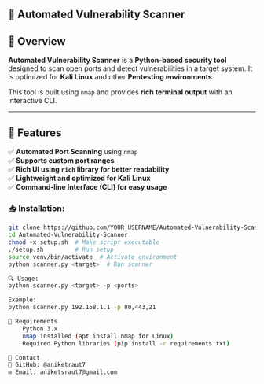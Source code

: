 ## 🚀 Automated Vulnerability Scanner 

## 🚀 Overview
**Automated Vulnerability Scanner** is a **Python-based security tool** designed to scan open ports and detect vulnerabilities in a target system. It is optimized for **Kali Linux** and other **Pentesting environments**.

This tool is built using `nmap` and provides **rich terminal output** with an interactive CLI.

---
## 🎯 **Features**
✅ **Automated Port Scanning** using `nmap`  
✅ **Supports custom port ranges**  
✅ **Rich UI using `rich` library for better readability**  
✅ **Lightweight and optimized for Kali Linux**  
✅ **Command-line Interface (CLI) for easy usage**  


### 📥 Installation:
```bash
git clone https://github.com/YOUR_USERNAME/Automated-Vulnerability-Scanner.git
cd Automated-Vulnerability-Scanner
chmod +x setup.sh  # Make script executable
./setup.sh         # Run setup
source venv/bin/activate  # Activate environment
python scanner.py <target>  # Run scanner

🔍 Usage:
python scanner.py <target> -p <ports>

Example:
python scanner.py 192.168.1.1 -p 80,443,21

📝 Requirements
    Python 3.x
    nmap installed (apt install nmap for Linux)
    Required Python libraries (pip install -r requirements.txt)

📩 Contact
🔗 GitHub: @aniketraut7
✉️ Email: aniketsraut7@gmail.com
